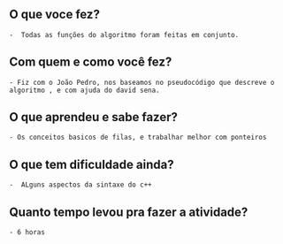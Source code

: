 ## O que voce fez?
	-  Todas as funções do algoritmo foram feitas em conjunto.

## Com quem e como você fez?
	- Fiz com o João Pedro, nos baseamos no pseudocódigo que descreve o algoritmo , e com ajuda do david sena.

## O que aprendeu e sabe fazer?
	- Os conceitos basicos de filas, e trabalhar melhor com ponteiros

## O que tem dificuldade ainda?
	-  ALguns aspectos da sintaxe do c++

## Quanto tempo levou pra fazer a atividade?
	- 6 horas
